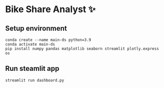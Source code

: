 # Bike Share Analyst ✨

## Setup environment
```
conda create --name main-ds python=3.9
conda activate main-ds
pip install numpy pandas matplotlib seaborn streamlit plotly.express os
```

## Run steamlit app
```
streamlit run dashboard.py
```